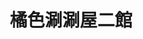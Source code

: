 ---
title: "橘色涮涮屋二館"
description: "橘色涮涮屋二館"
layout: shop
keywords:
  - 美食競賽
  - 台灣美食
  - 美食精選
datePublished: "2025-06-30"
dateModified: "2025-07-06"
city: "台北市"
district: "大安區"
address: "106台北市大安區仁愛路四段29-2號"
phone: "0227710181"
geo: "25.03853899065069, 121.5452594313908"
google_map: "https://maps.app.goo.gl/JhcHCB1m4pmr4qWK7"
footinder: "https://footinder.com.tw/%E5%8F%B0%E5%8C%97%E5%B8%82%E5%A4%A7%E5%AE%89%E5%8D%80/32711/"
official: "https://orangeshabushabu.com/zh-TW"
award:
  - name: "500盤"
    year: "2024"
    entries:
      - dishes:
          - "芝麻拌麵"
          - "烏骨雞"
          - "雜炊"

---